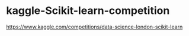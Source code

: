 # kaggle-Scikit-learn-competition
https://www.kaggle.com/competitions/data-science-london-scikit-learn
